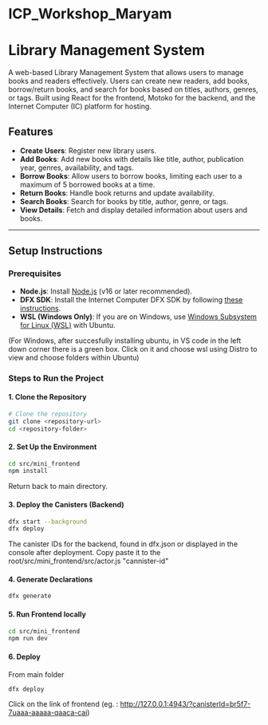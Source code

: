 # ICP_Workshop_Maryam

# Library Management System

A web-based Library Management System that allows users to manage books and readers effectively. Users can create new readers, add books, borrow/return books, and search for books based on titles, authors, genres, or tags. Built using React for the frontend, Motoko for the backend, and the Internet Computer (IC) platform for hosting.

## Features
- **Create Users**: Register new library users.
- **Add Books**: Add new books with details like title, author, publication year, genres, availability, and tags.
- **Borrow Books**: Allow users to borrow books, limiting each user to a maximum of 5 borrowed books at a time.
- **Return Books**: Handle book returns and update availability.
- **Search Books**: Search for books by title, author, genre, or tags.
- **View Details**: Fetch and display detailed information about users and books.

---

## Setup Instructions

### Prerequisites
- **Node.js**: Install [Node.js](https://nodejs.org/) (v16 or later recommended).
- **DFX SDK**: Install the Internet Computer DFX SDK by following [these instructions](https://internetcomputer.org/docs/current/developer-docs/quickstart/local-quickstart).
- **WSL (Windows Only)**: If you are on Windows, use [Windows Subsystem for Linux (WSL)](https://learn.microsoft.com/en-us/windows/wsl/install) with Ubuntu.

(For Windows, after succesfully installing ubuntu, in VS code in the left down corner there is a green box. Click on it and choose wsl using Distro to view and choose folders within Ubuntu)

### Steps to Run the Project

#### 1. Clone the Repository
```bash
# Clone the repository
git clone <repository-url>
cd <repository-folder>
```
#### 2. Set Up the Environment
```bash
cd src/mini_frontend
npm install
```
Return back to main directory.

#### 3. Deploy the Canisters (Backend)
```bash
dfx start --background
dfx deploy
```
The canister IDs for the backend, found in dfx.json or displayed in the console after deployment.
Copy paste it to the root/src/mini_frontend/src/actor.js "cannister-id"

#### 4. Generate Declarations
```bash
dfx generate
```

#### 5. Run Frontend locally
```bash
cd src/mini_frontend
npm run dev
```

#### 6. Deploy
From main folder
```bash
dfx deploy
```
Click on the link of frontend (eg. : http://127.0.0.1:4943/?canisterId=br5f7-7uaaa-aaaaa-qaaca-cai)
